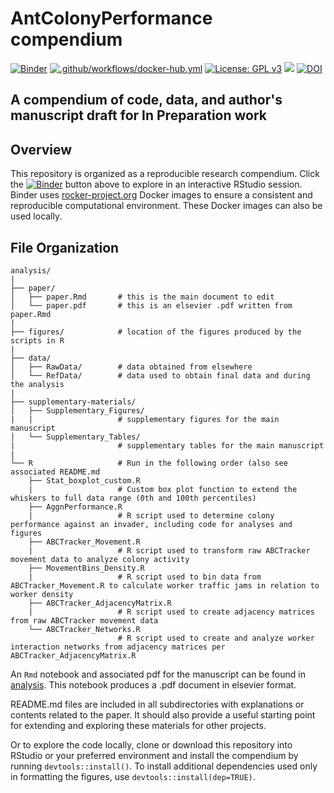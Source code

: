 # AntColonyPerformance compendium

[![Binder](https://mybinder.org/badge_logo.svg)](https://mybinder.org/v2/gh/Gchism94/AntColonyPerformance/main?urlpath=rstudio)
[![.github/workflows/docker-hub.yml](https://github.com/Gchism94/AntColonyPerformance/actions/workflows/docker-hub.yml/badge.svg)](https://github.com/Gchism94/AntColonyPerformance/actions/workflows/docker-hub.yml)
[![License: GPL v3](https://img.shields.io/badge/License-GPLv3-blue.svg)](https://www.gnu.org/licenses/gpl-3.0)
<a href="https://de.cyverse.org/apps/de/48b6e7ae-8b64-11ec-92dc-008cfa5ae621/launch" target="_blank"><img src="https://img.shields.io/badge/Verse-latest-blue?style=plastic&logo=rstudio"></a>
[![DOI](https://zenodo.org/badge/498113063.svg)](https://zenodo.org/badge/latestdoi/498113063)

## A compendium of code, data, and author's manuscript draft for In Preparation work

## Overview
This repository is organized as a reproducible research compendium. 
Click the [![Binder](http://mybinder.org/badge.svg)](http://beta.mybinder.org/v2/gh/Gchism94/AntColonyPerformance/main?urlpath=rstudio) button above to explore in an interactive RStudio session.  Binder uses [rocker-project.org](https://rocker-project.org) Docker images to ensure a consistent and reproducible computational environment.  These Docker images can also be used locally.  

## File Organization

    analysis/
    |
    ├── paper/
    │   ├── paper.Rmd       # this is the main document to edit
    │   └── paper.pdf       # this is an elsevier .pdf written from paper.Rmd
    |
    ├── figures/            # location of the figures produced by the scripts in R
    |
    ├── data/
    │   ├── RawData/        # data obtained from elsewhere
    │   └── RefData/        # data used to obtain final data and during the analysis
    |   
    ├── supplementary-materials/
    │   ├── Supplementary_Figures/     
    |   |                   # supplementary figures for the main manuscript
    │   └── Supplementary_Tables/      
    |                       # supplementary tables for the main manuscript 
    |
    └── R                   # Run in the following order (also see associated README.md
        ├── Stat_boxplot_custom.R
        |                   # Custom box plot function to extend the whiskers to full data range (0th and 100th percentiles)
        ├── AggnPerformance.R        
        |                   # R script used to determine colony performance against an invader, including code for analyses and figures
        ├── ABCTracker_Movement.R 
        |                   # R script used to transform raw ABCTracker movement data to analyze colony activity
        ├── MovementBins_Density.R  
        |                   # R script used to bin data from ABCTracker_Movement.R to calculate worker traffic jams in relation to worker density
        ├── ABCTracker_AdjacencyMatrix.R  
        |                   # R script used to create adjacency matrices from raw ABCTracker movement data
        └── ABCTracker_Networks.R  
                            # R script used to create and analyze worker interaction networks from adjacency matrices per ABCTracker_AdjacencyMatrix.R
        

An `Rmd` notebook and associated pdf for the manuscript can be found in [analysis](/paper). This notebook produces a .pdf document in elsevier format.

README.md files are included in all subdirectories with explanations or contents related to the paper. It should also provide a useful starting point for extending and exploring these materials for other projects.

Or to explore the code locally, clone or download this repository into RStudio or your preferred environment and install the compendium by running `devtools::install()`.  To install additional dependencies used only in formatting the figures, use `devtools::install(dep=TRUE)`.  


